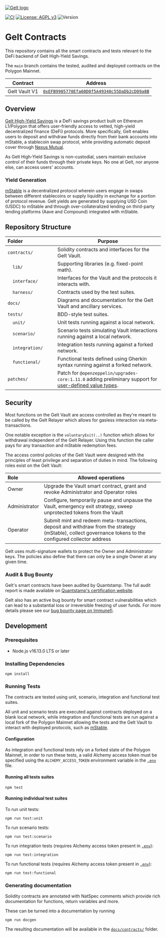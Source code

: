 [![Gelt logo](https://gelt.finance/img/logos/gelt.svg)](https://gelt.finance)

[![CI](https://github.com/GeltFinance/gelt-contracts-v1/actions/workflows/ci.yml/badge.svg)](https://github.com/GeltFinance/gelt-contracts-v1/actions/workflows/ci.yml)
[![License: AGPL v3](https://img.shields.io/badge/License-AGPL_v3-green.svg)](https://www.gnu.org/licenses/agpl-3.0)
![Version](https://img.shields.io/badge/Version-v1-blue)

# Gelt Contracts

This repository contains all the smart contracts and tests relevant to the DeFi backend of Gelt High-Yield Savings.

The `main` branch contains the tested, audited and deployed contracts on the Polygon Mainnet.

| Contract      | Address                                                                                                                    |
|---------------|----------------------------------------------------------------------------------------------------------------------------|
| Gelt Vault V1 | [`0xEFB9905770Efa60D0f5A49340c55DaDb2cD09a8B`](https://polygonscan.com/address/0xEFB9905770Efa60D0f5A49340c55DaDb2cD09a8B) |

## Overview

[Gelt High-Yield Savings](https://gelt.finance/) is a DeFi savings product built on Ethereum L1/Polygon that offers user-friendly access to vetted, high-yield decentralized finance (DeFi) protocols. More specifically, Gelt enables users to deposit and withdraw funds directly from their bank accounts into mStable, a stablecoin swap protocol, while providing automatic deposit cover through [Nexus Mutual](https://nexusmutual.io/).

As Gelt High-Yield Savings is non-custodial, users maintain exclusive control of their funds through their private keys. No one at Gelt, nor anyone else, can access users' accounts.

### Yield Generation

[mStable](https://mstable.org/) is a decentralized protocol wherein users engage in swaps between different stablecoins or supply liquidity in exchange for a portion of protocol revenue. Gelt yields are generated by supplying USD Coin (USDC) to mStable and through over-collateralized lending on third-party lending platforms (Aave and Compound) integrated with mStable.

## Repository Structure

| Folder          | Purpose                                                                                                                                                                                                                                           |
|-----------------|---------------------------------------------------------------------------------------------------------------------------------------------------------------------------------------------------------------------------------------------------|
| `contracts/`    | Solidity contracts and interfaces for the Gelt Vault.                                                                                                                                                                                             |
|  `lib/`         | Supporting libraries (e.g. fixed-point math).                                                                                                                                                                                                     |
|  `interface/`   | Interfaces for the Vault and the protocols it interacts with.                                                                                                                                                                                     |
|  `harness/`     | Contracts used by the test suites.                                                                                                                                                                                                                |
| `docs/`         | Diagrams and documentation for the Gelt Vault and ancillary services.                                                                                                                                                                             |
| `tests/`        | BDD-style test suites.                                                                                                                                                                                                                            |
|  `unit/`        | Unit tests running against a local network.                                                                                                                                                                                                       |
|  `scenario/`    | Scenario tests simulating Vault interactions running against a local network.                                                                                                                                                                     |
|  `integration/` | Integration tests running against a forked network.                                                                                                                                                                                               |
|  `functional/`  | Functional tests defined using Gherkin syntax running against a forked network.                                                                                                                                                                   |
| `patches/`      | Patch for `@openzeppelin/upgrades-core:1.11.0` adding preliminary support for [user-defined value types](https://blog.soliditylang.org/2021/09/27/user-defined-value-types/#:~:text=Solidity%20v0.,type%20safety%20and%20improves%20readability). |

## Security

Most functions on the Gelt Vault are access controlled as they're meant to be called by the Gelt Relayer which allows for gasless interaction via meta-transactions.

One notable exception is the `voluntaryExit(..)` function which allows for withdrawal independent of the Gelt Relayer. Using this function the caller pays for any transaction and mStable redemption fees.

The access control policies of the Gelt Vault were designed with the principles of least privilege and separation of duties in mind. The following roles exist on the Gelt Vault:

| Role          | Allowed operations                                                                                                                                        |
|:--------------|-----------------------------------------------------------------------------------------------------------------------------------------------------------|
| Owner         | Upgrade the Vault smart contract, grant and revoke Administrator and Operator roles                                                                       |
| Administrator | Configure, temporarily pause and unpause the Vault, emergency exit strategy, sweep unprotected tokens from the Vault                                      |
| Operator      | Submit mint and redeem meta-transactions, deposit and withdraw from the strategy (mStable), collect governance tokens to the configured collector address |


Gelt uses multi-signature wallets to protect the Owner and Administrator keys. The policies also define that there can only be a single Owner at any given time.

### Audit & Bug Bounty

Gelt's smart contracts have been audited by Quantstamp.
The full audit report is made available on [Quantstamp's certification website](https://certificate.quantstamp.com/full/gelt-vault-v-1).

Gelt also has an active bug bounty for smart contract vulnerabilities which can lead to a substantial loss or irreversible freezing of user funds.
For more details please see our [bug bounty page on Immunefi](https://immunefi.com/bounty/gelt/).

## Development

### Prerequisites

- Node.js v16.13.0 LTS or later

### Installing Dependencies

```shell
npm install
```

### Running Tests

The contracts are tested using unit, scenario, integration and functional test suites.

All unit and scenario tests are executed against contracts deployed on a blank local network, while integration and functional
tests are run against a local fork of the Polygon Mainnet allowing the tests and the Gelt Vault to interact with deployed protocols, such as [mStable](https://mstable.org/).

#### Configuration

As integration and functional tests rely on a forked state of the Polygon Mainnet, in order to run these tests,
a valid Alchemy access token must be specified using the `ALCHEMY_ACCESS_TOKEN` environment variable in the [`.env`](.env) file.

#### Running all tests suites

```shell
npm test
```

#### Running individual test suites

To run unit tests:

```shell 
npm run test:unit
```

To run scenario tests:

```shell 
npm run test:scenario
```

To run integration tests (requires Alchemy access token present in [`.env`](.env)):

```shell 
npm run test:integration
```

To run functional tests (requires Alchemy access token present in [`.env`](.env)):

```shell
npm run test:functional
```

### Generating documentation

Solidity contracts are annotated with NatSpec comments which provide rich documentation for functions, return variables and more.

These can be turned into a documentation by running

```shell
npm run docgen 
```

The resulting documentation will be available in the [`docs/contracts/`](docs/contracts) folder. 

